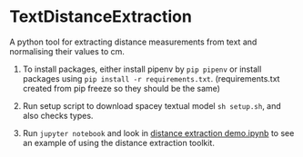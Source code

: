 # TextDistanceExtraction
A python tool for extracting distance measurements from text and normalising their values to cm. 

1) To install packages, either install pipenv by `pip pipenv` or install packages using `pip install -r requirements.txt`. (requirements.txt created from pip freeze so they should be the same)

2) Run setup script to download spacey textual model `sh setup.sh`, and also checks types. 

3) Run `jupyter notebook` and look in [distance extraction demo.ipynb](https://github.com/alexanderimanicowenrivers/TextDistanceExtraction/blob/master/distance%20extraction%20demo.ipynb) to see an example of using the distance extraction toolkit. 
